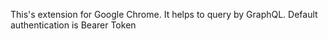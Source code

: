 This's extension for Google Chrome. It helps to query by GraphQL.
Default authentication is Bearer Token